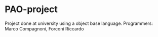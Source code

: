 # PAO-project
Project done at university using a object base language.
Programmers: Marco Compagnoni, Forconi Riccardo
